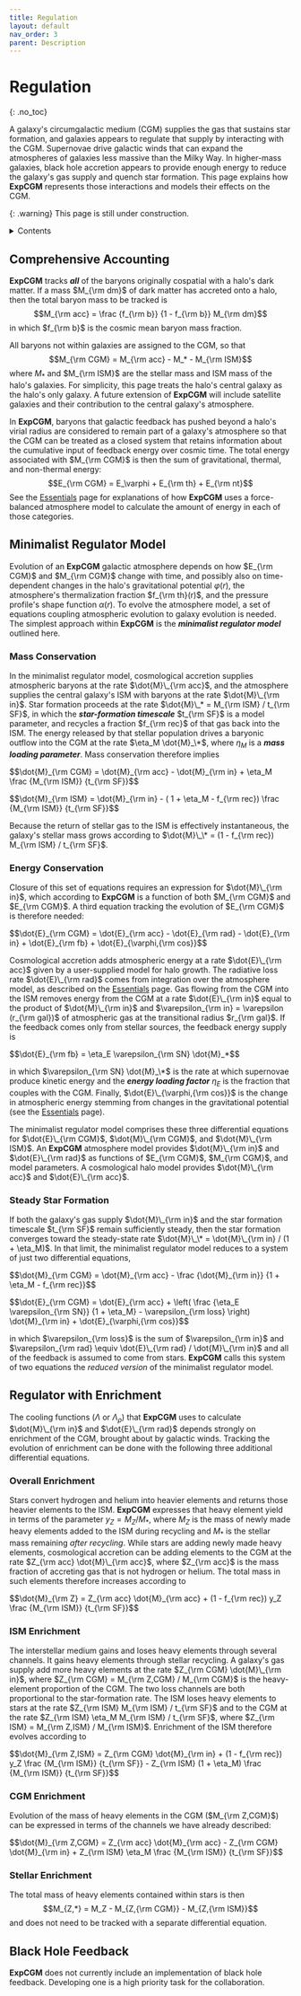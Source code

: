 ```yaml
---
title: Regulation
layout: default
nav_order: 3
parent: Description
---
```


<head>
  <title>MathJax tests</title>

  <script src="https://polyfill.io/v3/polyfill.min.js?features=es6"></script>

  <script>
    MathJax = {
     tex: {
      inlineMath: [['$', '$']],
      displayMath: [ ['$$','$$'], ["\\(","\\)"] ],
      processEscapes: true
      }
     };
  </script>

 <script id="MathJax-script" async
     src="https://cdn.jsdelivr.net/npm/mathjax@3/es5/tex-chtml.js">
  </script>
</head>

# Regulation
{: .no_toc}

A galaxy's circumgalactic medium (CGM) supplies the gas that sustains star formation, and galaxies appears to regulate that supply by interacting with the CGM. Supernovae drive galactic winds that can expand the atmospheres of galaxies less massive than the Milky Way. In higher-mass galaxies, black hole accretion appears to provide enough energy to reduce the galaxy's gas supply and quench star formation. This page explains how **ExpCGM** represents those interactions and models their effects on the CGM.

{: .warning}
This page is still under construction.

<details closed markdown="block">
  <summary>
   Contents
  </summary>
  {: .text-delta}
- TOC
{:toc}  
</details>

## Comprehensive Accounting

**ExpCGM** tracks ***all*** of the baryons originally cospatial with a halo's dark matter. If a mass $M_{\rm dm}$ of dark matter has accreted onto a halo, then the total baryon mass to be tracked is
 $$M_{\rm acc} = \frac {f_{\rm b}} {1 - f_{\rm b}} M_{\rm dm}$$
in which $f_{\rm b}$ is the cosmic mean baryon mass fraction. 

All baryons not within galaxies are assigned to the CGM, so that
  $$M_{\rm CGM} = M_{\rm acc} - M_* - M_{\rm ISM}$$
where $M_*$ and $M_{\rm ISM}$ are the stellar mass and ISM mass of the halo's galaxies. For simplicity, this page treats the halo's central galaxy as the halo's only galaxy. A future extension of **ExpCGM** will include satellite galaxies and their contribution to the central galaxy's atmosphere.

In **ExpCGM**, baryons that galactic feedback has pushed beyond a halo's virial radius are considered to remain part of a galaxy's atmosphere so that the CGM can be treated as a closed system that retains information about the cumulative input of feedback energy over cosmic time. The total energy associated with $M_{\rm CGM}$ is then the sum of gravitational, thermal, and non-thermal energy:
  $$E_{\rm CGM} = E_\varphi + E_{\rm th} + E_{\rm nt}$$
See the [Essentials](Essentials) page for explanations of how **ExpCGM** uses a force-balanced atmosphere model to calculate the amount of energy in each of those categories.  

## Minimalist Regulator Model

Evolution of an **ExpCGM** galactic atmosphere depends on how $E_{\rm CGM}$ and $M_{\rm CGM}$ change with time, and possibly also on time-dependent changes in the halo's gravitational potential $\varphi(r)$, the atmosphere's thermalization fraction $f_{\rm th}(r)$, and the pressure profile's shape function $\alpha(r)$. To evolve the atmosphere model, a set of equations coupling atmospheric evolution to galaxy evolution is needed. The simplest approach within **ExpCGM** is the ***minimalist regulator model*** outlined here.

### Mass Conservation

In the minimalist regulator model, cosmological accretion supplies atmospheric baryons at the rate $\dot{M}\_{\rm acc}$, and the atmosphere supplies the central galaxy's ISM with baryons at the rate $\dot{M}\_{\rm in}$. Star formation proceeds at the rate $\dot{M}\_* = M_{\rm ISM} / t_{\rm SF}$, in which the ***star-formation timescale*** $t_{\rm SF}$ is a model parameter, and recycles a fraction $f_{\rm rec}$ of that gas back into the ISM. The energy released by that stellar population drives a baryonic outflow into the CGM at the rate $\eta_M \dot{M}_\*$, where $\eta_M$ is a ***mass loading parameter***. Mass conservation therefore implies

<p>
  $$\dot{M}_{\rm CGM} = \dot{M}_{\rm acc} - \dot{M}_{\rm in} + \eta_M \frac {M_{\rm ISM}} {t_{\rm SF}}$$
</p>

<p>
  $$\dot{M}_{\rm ISM} = \dot{M}_{\rm in} - ( 1 + \eta_M - f_{\rm rec}) \frac {M_{\rm ISM}} {t_{\rm SF}}$$
</p>

Because the return of stellar gas to the ISM is effectively instantaneous, the galaxy's stellar mass grows according to $\dot{M}\_\* = (1 - f_{\rm rec}) M_{\rm ISM} / t_{\rm SF}$. 

### Energy Conservation

Closure of this set of equations requires an expression for $\dot{M}\_{\rm in}$, which according to **ExpCGM** is a function of both $M_{\rm CGM}$ and $E_{\rm CGM}$. A third equation tracking the evolution of $E_{\rm CGM}$ is therefore needed:

<p>
  $$\dot{E}_{\rm CGM} = \dot{E}_{\rm acc} - \dot{E}_{\rm rad} - \dot{E}_{\rm in} + \dot{E}_{\rm fb} + \dot{E}_{\varphi,{\rm cos}}$$
</p>

Cosmological accretion adds atmospheric energy at a rate $\dot{E}\_{\rm acc}$ given by a user-supplied model for halo growth. The radiative loss rate $\dot{E}\_{\rm rad}$ comes from integration over the atmosphere model, as described on the [Essentials](Essentials) page. Gas flowing from the CGM into the ISM removes energy from the CGM at a rate $\dot{E}\_{\rm in}$ equal to the product of $\dot{M}\_{\rm in}$ and $\varepsilon_{\rm in} = \varepsilon (r_{\rm gal})$ of atmospheric gas at the transitional radius $r_{\rm gal}$. If the feedback comes only from stellar sources, the feedback energy supply is 

<p>
  $$\dot{E}_{\rm fb} = \eta_E \varepsilon_{\rm SN} \dot{M}_*$$
</p>

in which $\varepsilon_{\rm SN} \dot{M}_\*$ is the rate at which supernovae produce kinetic energy and the ***energy loading factor*** $\eta_E$ is the fraction that couples with the CGM. Finally, $\dot{E}\_{\varphi,{\rm cos}}$ is the change in atmospheric energy stemming from changes in the gravitational potential (see the [Essentials](Essentials) page).

The minimalist regulator model comprises these three differential equations for $\dot{E}\_{\rm CGM}$, $\dot{M}\_{\rm CGM}$, and $\dot{M}\_{\rm ISM}$. An **ExpCGM** atmosphere model provides $\dot{M}\_{\rm in}$ and $\dot{E}\_{\rm rad}$ as functions of $E_{\rm CGM}$, $M_{\rm CGM}$, and model parameters. A cosmological halo model provides $\dot{M}\_{\rm acc}$ and $\dot{E}\_{\rm acc}$. 

### Steady Star Formation

If both the galaxy's gas supply $\dot{M}\_{\rm in}$ and the star formation timescale $t_{\rm SF}$ remain sufficiently steady, then the star formation converges toward the steady-state rate $\dot{M}\_\* = \dot{M}\_{\rm in} / (1 + \eta_M)$. In that limit, the minimalist regulator model reduces to a system of just two differential equations,  

<p>
  $$\dot{M}_{\rm CGM} = \dot{M}_{\rm acc} - \frac {\dot{M}_{\rm in}} {1 + \eta_M - f_{\rm rec}}$$
</p>

<p>
  $$\dot{E}_{\rm CGM} = \dot{E}_{\rm acc} + \left( \frac {\eta_E \varepsilon_{\rm SN}} {1 + \eta_M} - \varepsilon_{\rm loss} \right) \dot{M}_{\rm in} + \dot{E}_{\varphi,{\rm cos}}$$
</p>

in which $\varepsilon_{\rm loss}$ is the sum of $\varepsilon_{\rm in}$ and $\varepsilon_{\rm rad} \equiv \dot{E}\_{\rm rad} / \dot{M}\_{\rm in}$ and all of the feedback is assumed to come from stars. **ExpCGM** calls this system of two equations the *reduced version* of the minimalist regulator model.


## Regulator with Enrichment

The cooling functions ($\Lambda$ or $\Lambda_\rho$) that **ExpCGM** uses to calculate $\dot{M}\_{\rm in}$ and $\dot{E}\_{\rm rad}$ depends strongly on enrichment of the CGM, brought about by galactic winds. Tracking the evolution of enrichment can be done with the following three additional differential equations.

### Overall Enrichment

Stars convert hydrogen and helium into heavier elements and returns those heavier elements to the ISM. **ExpCGM** expresses that heavy element yield in terms of the parameter $y_Z = M_Z / M_*$, where $M_Z$ is the mass of newly made heavy elements added to the ISM during recycling and $M_*$ is the stellar mass remaining *after recycling*. While stars are adding newly made heavy elements, cosmological accretion can be adding elements to the CGM at the rate $Z_{\rm acc} \dot{M}\_{\rm acc}$, where $Z_{\rm acc}$ is the mass fraction of accreting gas that is not hydrogen or helium. The total mass in such elements therefore increases according to

<p>
  $$\dot{M}_{\rm Z} = Z_{\rm acc} \dot{M}_{\rm acc} + (1 - f_{\rm rec}) y_Z \frac {M_{\rm ISM}} {t_{\rm SF}}$$
</p>

### ISM Enrichment

The interstellar medium gains and loses heavy elements through several channels. It gains heavy elements through stellar recycling. A galaxy's gas supply add more heavy elements at the rate $Z_{\rm CGM} \dot{M}\_{\rm in}$, where $Z_{\rm CGM} = M_{\rm Z,CGM} / M_{\rm CGM}$ is the heavy-element proportion of the CGM. The two loss channels are both proportional to the star-formation rate. The ISM loses heavy elements to stars at the rate $Z_{\rm ISM} M_{\rm ISM} / t_{\rm SF}$ and to the CGM at the rate $Z_{\rm ISM} \eta_M M_{\rm ISM} / t_{\rm SF}$, where $Z_{\rm ISM} = M_{\rm Z,ISM} / M_{\rm ISM}$. Enrichment of the ISM therefore evolves according to 

<p>
  $$\dot{M}_{\rm Z,ISM} = Z_{\rm CGM} \dot{M}_{\rm in} + (1 - f_{\rm rec}) y_Z \frac {M_{\rm ISM}} {t_{\rm SF}} - Z_{\rm ISM} (1 + \eta_M) \frac {M_{\rm ISM}} {t_{\rm SF}}$$
</p>

### CGM Enrichment

Evolution of the mass of heavy elements in the CGM ($M_{\rm Z,CGM}$) can be expressed in terms of the channels we have already described:

<p>
  $$\dot{M}_{\rm Z,CGM} = Z_{\rm acc} \dot{M}_{\rm acc} - Z_{\rm CGM} \dot{M}_{\rm in} + Z_{\rm ISM} \eta_M \frac {M_{\rm ISM}} {t_{\rm SF}}$$
</p>

### Stellar Enrichment

The total mass of heavy elements contained within stars is then
  $$M_{Z,*} = M_Z - M_{Z,{\rm CGM}} - M_{Z,{\rm ISM}}$$
and does not need to be tracked with a separate differential equation.

## Black Hole Feedback

**ExpCGM** does not currently include an implementation of black hole feedback. Developing one is a high priority task for the collaboration.




